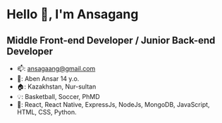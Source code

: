 # Hello 👋, I'm Ansagang
## Middle Front-end Developer / Junior Back-end Developer

- 📫: ansagaang@gmail.com
- 👨: Aben Ansar 14 y.o.
- 🏠: Kazakhstan, Nur-sultan
- 💡: Basketball, Soccer, PhMD
- 🔑: React, React Native, ExpressJs, NodeJs, MongoDB, JavaScript, HTML, CSS, Python.

